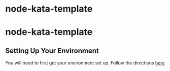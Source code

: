 # node-kata-template

# node-kata-template

## Setting Up Your Environment
You will need to first get your environment set up. Follow the directions [here](./docs/setting-up-env.md)